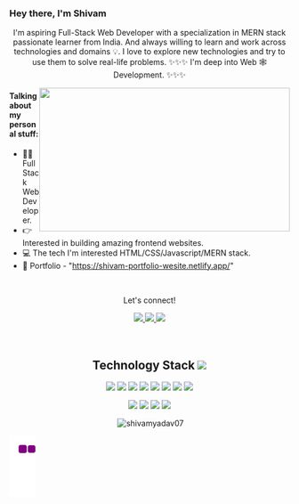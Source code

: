 <!--  portfolio link/  -->
### Hey there, I'm  Shivam 
<p align="center">
   I'm aspiring Full-Stack Web Developer with a specialization in MERN stack passionate learner from India. And always willing to learn and work across technologies      and domains 💡. I love to explore new technologies and try to use them to solve real-life problems. ✨✨✨ I'm deep into Web 🕸️ Development. ✨✨✨
</p> 
<img align="right" src="https://raw.githubusercontent.com/mhmzdev/mhmzdev/master/code.gif" width="450" height="258"/>

#### Talking about my personal stuff:

- 🙋‍♂️ Full Stack Web Developer.
- 👉 Interested in building amazing frontend websites.
- 💻 The tech I'm interested HTML/CSS/Javascript/MERN stack.
- 📄 Portfolio - "https://shivam-portfolio-wesite.netlify.app/"

<br>

 <div align="center">
<p align="center">Let's connect!</p>
<a href="https://twitter.com/shivamy75967491" target="blank">
    <img src="https://img.shields.io/badge/Twitter-1DA1F2?style=for-the-badge&logo=twitter&logoColor=white" />
</a>
<a href="https://www.instagram.com/shivamyadav007/" target="blank">
    <img src="https://img.shields.io/badge/Instagram-E4405F?style=for-the-badge&logo=instagram&logoColor=white" />
</a>
<a href="https://www.linkedin.com/in/shivamyadav007/" target="blank">
    <img src="https://img.shields.io/badge/linkedin-%230077B5.svg?&style=for-the-badge&logo=linkedin&logoColor=white" />
</a>
</div>

<br>
<br>

<h2 align="center">Technology Stack <img  src="https://github.com/ritik307/ritik307/blob/main/images/laptop.gif" width="50"></h2>
<p align="center">
  <img src="https://img.shields.io/badge/JavaScript-F7DF1E?style=for-the-badge&logo=javascript&logoColor=black"/>
  <img src="https://img.shields.io/badge/HTML5-E34F26?style=for-the-badge&logo=html5&logoColor=white"/>
  <img src="https://img.shields.io/badge/CSS3-1572B6?style=for-the-badge&logo=css5&logoColor=white"/>
  <img src="https://img.shields.io/badge/React-20232A?style=for-the-badge&logo=react&logoColor=61DAFB"/>
  <img src="https://img.shields.io/badge/Express.js-404D59?style=for-the-badge"/>
  <img src="https://img.shields.io/badge/Node.js-43853D?style=for-the-badge&logo=node.js&logoColor=white"/>
  <img src="https://img.shields.io/badge/MongoDB-4EA94B?style=for-the-badge&logo=mongodb&logoColor=white"/>
  <img src="https://img.shields.io/badge/Bootstrap-563D7C?style=for-the-badge&logo=bootstrap&logoColor=white"/>
<p align="center">
<img src="https://img.shields.io/badge/GitHub-100000?style=for-the-badge&logo=github&logoColor=white"/>
  <img src="https://img.shields.io/badge/Netlify-00C7B7?style=for-the-badge&logo=netlify&logoColor=whit"/>
  <img src="https://img.shields.io/badge/Heroku-430098?style=for-the-badge&logo=heroku&logoColor=white"/>
  <img src="https://img.shields.io/badge/Redux-593D88?style=for-the-badge&logo=redux&logoColor=white"/>
</p>
</p>

<p align="center" >&nbsp;<img src="https://github-readme-stats.vercel.app/api?username=shivamyadav07&show_icons=true&locale=en" alt="shivamyadav07" /></p>

![snake gif](https://github.com/Shivamyadav07/Shivamyadav07/blob/output/github-contribution-grid-snake.gif)
